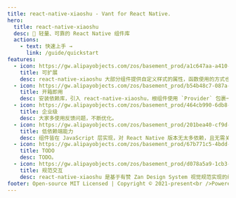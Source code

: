 ```yaml
---
title: react-native-xiaoshu - Vant for React Native.
hero:
  title: react-native-xiaoshu
  desc: 🤖 轻量、可靠的 React Native 组件库
  actions:
    - text: 快速上手 →
      link: /guide/quickstart
features:
  - icon: https://gw.alipayobjects.com/zos/basement_prod/a1c647aa-a410-4024-8414-c9837709cb43/k7787itw_w126_h114.png
    title: 可扩展
    desc: react-native-xiaoshu 大部分组件提供自定义样式的属性，函数使用的方式也提供对应组件使用方式，大部分样式变量可以自定义覆盖。
  - icon: https://gw.alipayobjects.com/zos/basement_prod/b54b48c7-087a-4984-b150-bcecb40920de/k7787z07_w114_h120.png
    title: 开箱即用
    desc: 安装依赖库，引入 react-native-xiaoshu，根组件使用 `Provider` 包裹一层即可使用所有组件，支持按需加载，可满足日常 80% 的开发需求。
  - icon: https://gw.alipayobjects.com/zos/basement_prod/464cb990-6db8-4611-89af-7766e208b365/k77899wk_w108_h132.png
    title: 企业级
    desc: 大家多使用反馈问题，不断优化。
  - icon: https://gw.alipayobjects.com/zos/basement_prod/201bea40-cf9d-4be2-a1d8-55bec136faf2/k7788a8s_w102_h120.png
    title: 低依赖端能力
    desc: 组件皆在 JavaScript 层实现，对 React Native 版本无太多依赖，且无需关心 Android、iOS 各个版本依赖问题。
  - icon: https://gw.alipayobjects.com/zos/basement_prod/67b771c5-4bdd-4384-80a4-978b85f91282/k7788ov2_w126_h126.png
    title: TODO
    desc: TODO。
  - icon: https://gw.alipayobjects.com/zos/basement_prod/d078a5a9-1cb3-4352-9f05-505c2e98bc95/k7788v4b_w102_h126.png
    title: 规范交互
    desc: react-native-xiaoshu 是基于有赞 Zan Design System 视觉规范实现的组件库。
footer: Open-source MIT Licensed | Copyright © 2021-present<br />Powered by [洪九果品研发团队](https://github.com/hjfruit).
---
```

